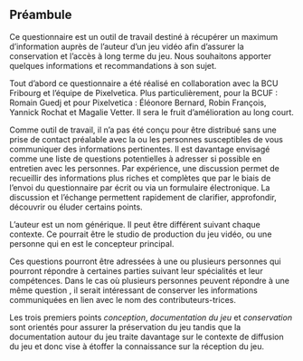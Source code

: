 ## Préambule

Ce questionnaire est un outil de travail destiné à récupérer un maximum d’information auprès de l’auteur d’un jeu vidéo afin d’assurer la conservation et l’accès à long terme du jeu.
Nous souhaitons apporter quelques informations et recommandations à son sujet. 

Tout d’abord ce questionnaire a été réalisé en collaboration avec la BCU Fribourg et l’équipe de Pixelvetica. Plus particulièrement, pour la BCUF : Romain Guedj et pour Pixelvetica : Éléonore Bernard, Robin François, Yannick Rochat et Magalie Vetter. Il sera le fruit d’amélioration au long court. 

Comme outil de travail, il n’a pas été conçu pour être distribué sans une prise de contact préalable avec la ou les personnes susceptibles de vous communiquer des informations pertinentes. Il est davantage envisagé comme une liste de questions potentielles à adresser si possible en entretien avec les personnes. Par expérience, une discussion permet de recueillir des informations plus riches et complètes que par le biais de l’envoi du questionnaire par écrit ou via un formulaire électronique. La discussion et l’échange permettent rapidement de clarifier, approfondir, découvrir ou éluder certains points. 

L’auteur est un nom générique. Il peut être différent suivant chaque contexte. Ce pourrait être le studio de production du jeu vidéo, ou une personne qui en est le concepteur principal.

Ces questions pourront être adressées à une ou plusieurs personnes qui pourront répondre à certaines parties suivant leur spécialités et leur compétences. Dans le cas où plusieurs personnes peuvent répondre à une même question , il serait intéressant de conserver les informations communiquées en lien avec le nom des contributeurs-trices. 

Les trois premiers points *conception*, *documentation du jeu* et *conservation* sont orientés pour assurer la préservation du jeu tandis que la documentation autour du jeu traite davantage sur le contexte de diffusion du jeu et donc vise à étoffer la connaissance sur la réception du jeu.
